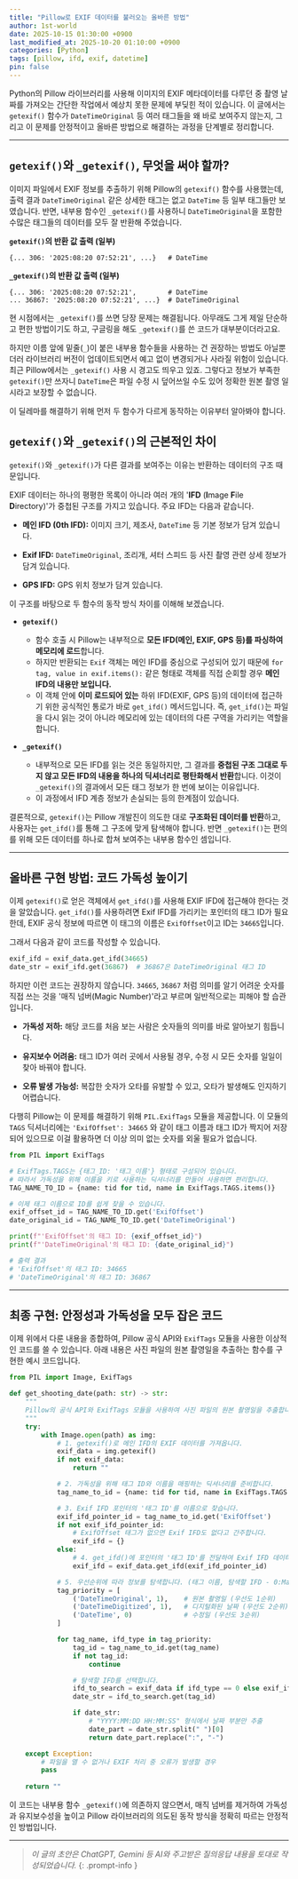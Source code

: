 ```yaml
---
title: "Pillow로 EXIF 데이터를 불러오는 올바른 방법"
author: 1st-world
date: 2025-10-15 01:30:00 +0900
last_modified_at: 2025-10-20 01:10:00 +0900
categories: [Python]
tags: [pillow, ifd, exif, datetime]
pin: false
---
```


Python의 Pillow 라이브러리를 사용해 이미지의 EXIF 메타데이터를 다루던 중 촬영 날짜를 가져오는 간단한 작업에서 예상치 못한 문제에 부딪힌 적이 있습니다. 이 글에서는 `getexif()` 함수가 `DateTimeOriginal` 등 여러 태그들을 왜 바로 보여주지 않는지, 그리고 이 문제를 안정적이고 올바른 방법으로 해결하는 과정을 단계별로 정리합니다.

---

## `getexif()`와 `_getexif()`, 무엇을 써야 할까?

이미지 파일에서 EXIF 정보를 추출하기 위해 Pillow의 `getexif()` 함수를 사용했는데, 출력 결과 `DateTimeOriginal` 같은 상세한 태그는 없고 `DateTime` 등 일부 태그들만 보였습니다. 반면, 내부용 함수인 `_getexif()`를 사용하니 `DateTimeOriginal`을 포함한 수많은 태그들의 데이터를 모두 잘 반환해 주었습니다.

**`getexif()`의 반환 값 출력 (일부)**

```
{... 306: '2025:08:20 07:52:21', ...}   # DateTime
```

**`_getexif()`의 반환 값 출력 (일부)**

```
{... 306: '2025:08:20 07:52:21',        # DateTime
... 36867: '2025:08:20 07:52:21', ...}  # DateTimeOriginal
```

현 시점에서는 `_getexif()`를 쓰면 당장 문제는 해결됩니다. 아무래도 그게 제일 단순하고 편한 방법이기도 하고, 구글링을 해도 `_getexif()`를 쓴 코드가 대부분이더라고요.

하지만 이름 앞에 밑줄(`_`)이 붙은 내부용 함수들을 사용하는 건 권장하는 방법도 아닐뿐더러 라이브러리 버전이 업데이트되면서 예고 없이 변경되거나 사라질 위험이 있습니다. 최근 Pillow에서는 `_getexif()` 사용 시 경고도 띄우고 있죠. 그렇다고 정보가 부족한 `getexif()`만 쓰자니 `DateTime`은 파일 수정 시 덮어쓰일 수도 있어 정확한 원본 촬영 일시라고 보장할 수 없습니다.

이 딜레마를 해결하기 위해 먼저 두 함수가 다르게 동작하는 이유부터 알아봐야 합니다.

## `getexif()`와 `_getexif()`의 근본적인 차이

`getexif()`와 `_getexif()`가 다른 결과를 보여주는 이유는 반환하는 데이터의 구조 때문입니다.

EXIF 데이터는 하나의 평평한 목록이 아니라 여러 개의 '**IFD** (**I**mage **F**ile **D**irectory)'가 중첩된 구조를 가지고 있습니다. 주요 IFD는 다음과 같습니다.

- **메인 IFD (0th IFD):** 이미지 크기, 제조사, `DateTime` 등 기본 정보가 담겨 있습니다.

- **Exif IFD:** `DateTimeOriginal`, 조리개, 셔터 스피드 등 사진 촬영 관련 상세 정보가 담겨 있습니다.

- **GPS IFD:** GPS 위치 정보가 담겨 있습니다.

이 구조를 바탕으로 두 함수의 동작 방식 차이를 이해해 보겠습니다.

* **`getexif()`**
    * 함수 호출 시 Pillow는 내부적으로 **모든 IFD(메인, EXIF, GPS 등)를 파싱하여 메모리에 로드**합니다.
    * 하지만 반환되는 `Exif` 객체는 메인 IFD를 중심으로 구성되어 있기 때문에 `for tag, value in exif.items():` 같은 형태로 객체를 직접 순회할 경우 **메인 IFD의 내용만 보입니다.**
    * 이 객체 안에 **이미 로드되어 있는** 하위 IFD(EXIF, GPS 등)의 데이터에 접근하기 위한 공식적인 통로가 바로 `get_ifd()` 메서드입니다. 즉, `get_ifd()`는 파일을 다시 읽는 것이 아니라 메모리에 있는 데이터의 다른 구역을 가리키는 역할을 합니다.

* **`_getexif()`**
    * 내부적으로 모든 IFD를 읽는 것은 동일하지만, 그 결과를 **중첩된 구조 그대로 두지 않고 모든 IFD의 내용을 하나의 딕셔너리로 평탄화해서 반환**합니다. 이것이 `_getexif()`의 결과에서 모든 태그 정보가 한 번에 보이는 이유입니다.
    * 이 과정에서 IFD 계층 정보가 손실되는 등의 한계점이 있습니다.

결론적으로, `getexif()`는 Pillow 개발진이 의도한 대로 **구조화된 데이터를 반환**하고, 사용자는 `get_ifd()`를 통해 그 구조에 맞게 탐색해야 합니다. 반면 `_getexif()`는 편의를 위해 모든 데이터를 하나로 합쳐 보여주는 내부용 함수인 셈입니다.

---

## 올바른 구현 방법: 코드 가독성 높이기

이제 `getexif()`로 얻은 객체에서 `get_ifd()`를 사용해 EXIF IFD에 접근해야 한다는 것을 알았습니다. `get_ifd()`를 사용하려면 Exif IFD를 가리키는 포인터의 태그 ID가 필요한데, EXIF 공식 정보에 따르면 이 태그의 이름은 `ExifOffset`이고 ID는 `34665`입니다.

그래서 다음과 같이 코드를 작성할 수 있습니다.

```python
exif_ifd = exif_data.get_ifd(34665)
date_str = exif_ifd.get(36867)  # 36867은 DateTimeOriginal 태그 ID
```

하지만 이런 코드는 권장하지 않습니다. `34665`, `36867` 처럼 의미를 알기 어려운 숫자를 직접 쓰는 것을 '매직 넘버(Magic Number)'라고 부르며 일반적으로는 피해야 할 습관입니다.

- **가독성 저하:** 해당 코드를 처음 보는 사람은 숫자들의 의미를 바로 알아보기 힘듭니다.

- **유지보수 어려움:** 태그 ID가 여러 곳에서 사용될 경우, 수정 시 모든 숫자를 일일이 찾아 바꿔야 합니다.

- **오류 발생 가능성:** 복잡한 숫자가 오타를 유발할 수 있고, 오타가 발생해도 인지하기 어렵습니다.

다행히 Pillow는 이 문제를 해결하기 위해 `PIL.ExifTags` 모듈을 제공합니다. 이 모듈의 `TAGS` 딕셔너리에는 `'ExifOffset': 34665` 와 같이 태그 이름과 태그 ID가 짝지어 저장되어 있으므로 이걸 활용하면 더 이상 의미 없는 숫자를 외울 필요가 없습니다.

```python
from PIL import ExifTags

# ExifTags.TAGS는 {태그_ID: '태그_이름'} 형태로 구성되어 있습니다.
# 따라서 가독성을 위해 이름을 키로 사용하는 딕셔너리를 만들어 사용하면 편리합니다.
TAG_NAME_TO_ID = {name: tid for tid, name in ExifTags.TAGS.items()}

# 이제 태그 이름으로 ID를 쉽게 찾을 수 있습니다.
exif_offset_id = TAG_NAME_TO_ID.get('ExifOffset')
date_original_id = TAG_NAME_TO_ID.get('DateTimeOriginal')

print(f"'ExifOffset'의 태그 ID: {exif_offset_id}")
print(f"'DateTimeOriginal'의 태그 ID: {date_original_id}")

# 출력 결과
# 'ExifOffset'의 태그 ID: 34665
# 'DateTimeOriginal'의 태그 ID: 36867
```

---

## 최종 구현: 안정성과 가독성을 모두 잡은 코드

이제 위에서 다룬 내용을 종합하여, Pillow 공식 API와 `ExifTags` 모듈을 사용한 이상적인 코드를 쓸 수 있습니다. 아래 내용은 사진 파일의 원본 촬영일을 추출하는 함수를 구현한 예시 코드입니다.

```python
from PIL import Image, ExifTags

def get_shooting_date(path: str) -> str:
    """
    Pillow의 공식 API와 ExifTags 모듈을 사용하여 사진 파일의 원본 촬영일을 추출합니다.
    """
    try:
        with Image.open(path) as img:
            # 1. getexif()로 메인 IFD의 EXIF 데이터를 가져옵니다.
            exif_data = img.getexif()
            if not exif_data:
                return ""

            # 2. 가독성을 위해 태그 ID와 이름을 매핑하는 딕셔너리를 준비합니다.
            tag_name_to_id = {name: tid for tid, name in ExifTags.TAGS.items()}

            # 3. Exif IFD 포인터의 '태그 ID'를 이름으로 찾습니다.
            exif_ifd_pointer_id = tag_name_to_id.get('ExifOffset')
            if not exif_ifd_pointer_id:
                # ExifOffset 태그가 없으면 Exif IFD도 없다고 간주합니다.
                exif_ifd = {}
            else:
                # 4. get_ifd()에 포인터의 '태그 ID'를 전달하여 Exif IFD 데이터를 가져옵니다.
                exif_ifd = exif_data.get_ifd(exif_ifd_pointer_id)

            # 5. 우선순위에 따라 정보를 탐색합니다. (태그 이름, 탐색할 IFD - 0:Main, 1:Exif)
            tag_priority = [
                ('DateTimeOriginal', 1),    # 원본 촬영일 (우선도 1순위)
                ('DateTimeDigitized', 1),   # 디지털화된 날짜 (우선도 2순위)
                ('DateTime', 0)             # 수정일 (우선도 3순위)
            ]

            for tag_name, ifd_type in tag_priority:
                tag_id = tag_name_to_id.get(tag_name)
                if not tag_id:
                    continue

                # 탐색할 IFD를 선택합니다.
                ifd_to_search = exif_data if ifd_type == 0 else exif_ifd
                date_str = ifd_to_search.get(tag_id)

                if date_str:
                    # "YYYY:MM:DD HH:MM:SS" 형식에서 날짜 부분만 추출
                    date_part = date_str.split(" ")[0]
                    return date_part.replace(":", "-")

    except Exception:
        # 파일을 열 수 없거나 EXIF 처리 중 오류가 발생할 경우
        pass
    
    return ""

```

이 코드는 내부용 함수 `_getexif()`에 의존하지 않으면서, 매직 넘버를 제거하여 가독성과 유지보수성을 높이고 Pillow 라이브러리의 의도된 동작 방식을 정확히 따르는 안정적인 방법입니다.

---

> _이 글의 초안은 ChatGPT, Gemini 등 AI와 주고받은 질의응답 내용을 토대로 작성되었습니다._
{: .prompt-info }